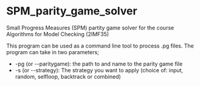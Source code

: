 # SPM_parity_game_solver
Small Progress Measures (SPM) partity game solver for the course Algorithms for Model Checking (2IMF35)

This program can be used as a command line tool to process .pg files.
The program can take in two parameters; 
- -pg (or --paritygame): the path to and name to the parity game file
- -s (or --strategy): The strategy you want to apply (choice of: input, random, selfloop, backtrack or combined)

